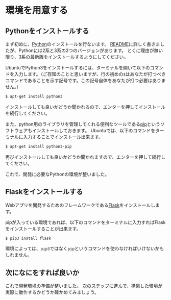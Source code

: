 環境を用意する
==============

## Pythonをインストールする
まず初めに、[Python](https://www.python.jp/)のインストールを行ないます。
[README](../README.md#Python)に詳しく書きましたが、Pythonには2系と3系の2つのバージョンがあります。
とくに理由が無い限り、3系の最新版をインストールするようにしてください。

UbuntuでPython3をインストールするには、ターミナルを開いて以下のコマンドを入力します。（ご存知のことと思いますが、行の初めの`$`はあなたが打つべきコマンドであることを示す記号です。この記号自体をあなたが打つ必要はありません。）
``` bash
$ apt-get install python3
```
インストールしても良いかどうか聞かれるので、エンターを押してインストールを続行してください。

また、python用のライブラリを管理してくれる便利なツールである[pip](https://pypi.python.org/pypi/pip)というソフトウェアもインストールしておきます。
Ubuntuでは、以下のコマンドをターミナルに入力することでインストール出来ます。
``` bash
$ apt-get install python3-pip
```
再びインストールしても良いかどうか聞かれますので、エンターを押して続行してください。

これで、開発に必要なPythonの環境が整いました。

## Flaskをインストールする
Webアプリを開発するためのフレームワークである[Flask](http://flask.pocoo.org/)をインストールします。

pipが入っている環境であれば、以下のコマンドをターミナルに入力すればFlaskをインストールすることが出来ます。
``` bash
$ pip3 install flask
```

環境によっては、`pip3`ではなく`pip`というコマンドを使わなければいけないかもしれません。

## 次になにをすれば良いか
これで開発環境の準備が整いました。
[次のステップ](../1_hello-world/)に進んで、構築した環境が実際に動作するかどうか確かめてみましょう。
